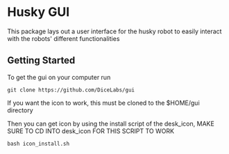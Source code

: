 # Husky GUI

This package lays out a user interface for the husky robot to easily interact with the robots' different functionalities

## Getting Started

To get the gui on your computer run

    git clone https://github.com/DiceLabs/gui

If you want the icon to work, this must be cloned to the $HOME/gui directory

Then you can get icon by using the install script of the desk_icon, MAKE SURE TO CD INTO desk_icon FOR THIS SCRIPT TO WORK

    bash icon_install.sh
